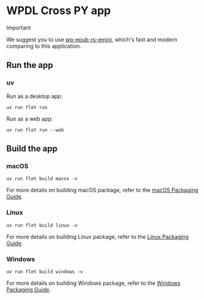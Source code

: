 # WPDL Cross PY app

> [!IMPORTANT]
> We suggest you to use [wp-epub-rs-emini](https://github.com/WattDownload/wp-epub-rs-emini), which's fast and modern comparing to this application.

## Run the app

### uv

Run as a desktop app:

```
uv run flet run
```

Run as a web app:

```
uv run flet run --web
```

## Build the app

### macOS

```
uv run flet build macos -v
```

For more details on building macOS package, refer to the [macOS Packaging Guide](https://flet.dev/docs/publish/macos/).

### Linux

```
uv run flet build linux -v
```

For more details on building Linux package, refer to the [Linux Packaging Guide](https://flet.dev/docs/publish/linux/).

### Windows

```
uv run flet build windows -v
```

For more details on building Windows package, refer to the [Windows Packaging Guide](https://flet.dev/docs/publish/windows/).



